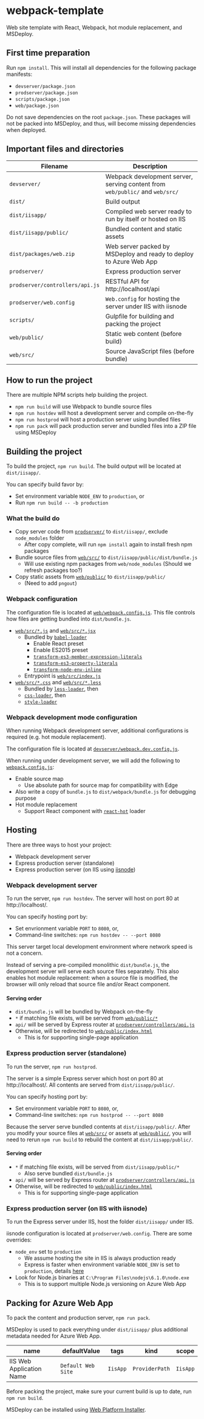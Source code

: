 # webpack-template

Web site template with React, Webpack, hot module replacement, and MSDeploy.

## First time preparation

Run `npm install`. This will install all dependencies for the following package manifests:

* `devserver/package.json`
* `prodserver/package.json`
* `scripts/package.json`
* `web/package.json`

Do not save dependencies on the root `package.json`. These packages will not be packed into MSDeploy, and thus, will become missing dependencies when deployed.

## Important files and directories

| Filename | Description |
|----------------|-------------|
| `devserver/` | Webpack development server, serving content from `web/public/` and `web/src/` |
| `dist/` | Build output |
| `dist/iisapp/` | Compiled web server ready to run by itself or hosted on IIS |
| `dist/iisapp/public/` | Bundled content and static assets |
| `dist/packages/web.zip` | Web server packed by MSDeploy and ready to deploy to Azure Web App |
| `prodserver/` | Express production server |
| `prodserver/controllers/api.js` | RESTful API for http://localhost/api |
| `prodserver/web.config` | `Web.config` for hosting the server under IIS with iisnode |
| `scripts/` | Gulpfile for building and packing the project |
| `web/public/` | Static web content (before build) |
| `web/src/` | Source JavaScript files (before bundle) |

## How to run the project

There are multiple NPM scripts help building the project.

* `npm run build` will use Webpack to bundle source files
* `npm run hostdev` will host a development server and compile on-the-fly
* `npm run hostprod` will host a production server using bundled files
* `npm run pack` will pack production server and bundled files into a ZIP file using MSDeploy

## Building the project

To build the project, `npm run build`. The build output will be located at `dist/iisapp/`.

You can specify build favor by:
* Set environment variable `NODE_ENV` to `production`, or
* Run `npm run build -- -b production`

### What the build do

* Copy server code from [`prodserver/`](prodserver) to `dist/iisapp/`, exclude `node_modules` folder
  * After copy complete, will run `npm install` again to install fresh npm packages
* Bundle source files from [`web/src/`](web/src) to `dist/iisapp/public/dist/bundle.js`
  * Will use existing npm packages from `web/node_modules` (Should we refresh packages too?)
* Copy static assets from [`web/public/`](web/public) to `dist/iisapp/public/`
  * (Need to add `pngout`)

### Webpack configuration

The configuration file is located at [`web/webpack.config.js`](web/webpack.config.js). This file controls how files are getting bundled into `dist/bundle.js`.

* [`web/src/*.js`](web/src) and [`web/src/*.jsx`](web/src)
  * Bundled by [`babel-loader`](https://www.npmjs.com/package/babel-loader)
    * Enable React preset
    * Enable ES2015 preset
    * [`transform-es3-member-expression-literals`](https://babeljs.io/docs/plugins/transform-es3-member-expression-literals/)
    * [`transform-es3-property-literals`](https://babeljs.io/docs/plugins/transform-es3-property-literals/)
    * [`transform-node-env-inline`](https://babeljs.io/docs/plugins/transform-node-env-inline/)
  * Entrypoint is [`web/src/index.js`](web/src/index.js)
* [`web/src/*.css`](web/src) and [`web/src/*.less`](web/src)
  * Bundled by [`less-loader`](https://www.npmjs.com/package/less-loader), then
  * [`css-loader`](https://www.npmjs.com/package/css-loader), then
  * [`style-loader`](https://www.npmjs.com/package/style-loader)

### Webpack development mode configuration

When running Webpack development server, additional configurations is required (e.g. hot module replacement).

The configuration file is located at [`devserver/webpack.dev.config.js`](devserver/webpack.dev.config.js).

When running under development server, we will add the following to [`webpack.config.js`](web/webpack.config.js):

* Enable source map
  * Use absolute path for source map for compatibility with Edge
* Also write a copy of `bundle.js` to `dist/webpack/bundle.js` for debugging purpose
* Hot module replacement
  * Support React component with [`react-hot`](https://github.com/gaearon/react-hot-loader) loader

## Hosting

There are three ways to host your project:

* Webpack development server
* Express production server (standalone)
* Express production server (on IIS using [iisnode](https://github.com/tjanczuk/iisnode))

### Webpack development server

To run the server, `npm run hostdev`. The server will host on port 80 at http://localhost/.

You can specify hosting port by:

* Set envrionment variable `PORT` to `8080`, or,
* Command-line switches: `npm run hostdev -- --port 8080`

This server target local development environment where network speed is not a concern.

Instead of serving a pre-compiled monolithic `dist/bundle.js`, the development server will serve each source files separately. This also enables hot module replacement: when a source file is modified, the browser will only reload that source file and/or React component.

#### Serving order

* `dist/bundle.js` will be bundled by Webpack on-the-fly
* `*` if matching file exists, will be served from [`web/public/*`](web/public)
* `api/` will be served by Express router at [`prodserver/controllers/api.js`](prodserver/controllers/api.js)
* Otherwise, will be redirected to [`web/public/index.html`](web/public/index.html)
  * This is for supporting single-page application

### Express production server (standalone)

To run the server, `npm run hostprod`.

The server is a simple Express server which host on port 80 at http://localhost/. All contents are served from `dist/iisapp/public/`.

You can specify hosting port by:

* Set environment variable `PORT` to `8080`, or,
* Command-line switches: `npm run hostprod -- --port 8080`

Because the server serve bundled contents at `dist/iisapp/public/`. After you modify your source files at [`web/src/`](web/src) or assets at [`web/public/`](web/public), you will need to rerun `npm run build` to rebuild the content at `dist/iisapp/public/`.

#### Serving order

* `*` if matching file exists, will be served from `dist/iisapp/public/*`
  * Also serve bundled `dist/bundle.js`
* `api/` will be served by Express router at [`prodserver/controllers/api.js`](prodserver/controllers/api.js)
* Otherwise, will be redirected to [`web/public/index.html`](web/public/index.html)
  * This is for supporting single-page application

### Express production server (on IIS with iisnode)

To run the Express server under IIS, host the folder `dist/iisapp/` under IIS.

iisnode configuration is located at `prodserver/web.config`. There are some overrides:

* `node_env` set to `production`
  * We assume hosting the site in IIS is always production ready
  * Express is faster when environment variable `NODE_ENV` is set to `production`, details [here](http://apmblog.dynatrace.com/2015/07/22/the-drastic-effects-of-omitting-node_env-in-your-express-js-applications/)
* Look for Node.js binaries at `C:\Program Files\nodejs\6.1.0\node.exe`
  * This is to support multiple Node.js versioning on Azure Web App

## Packing for Azure Web App

To pack the content and production server, `npm run pack`.

MSDeploy is used to pack everything under `dist/iisapp/` plus additional metadata needed for Azure Web App.

| name | defaultValue | tags | kind | scope |
|-|-|-|-|-|
| IIS Web Application Name | `Default Web Site` | `IisApp` | `ProviderPath` | `IisApp` |

Before packing the project, make sure your current build is up to date, run `npm run build`.

MSDeploy can be installed using [Web Platform Installer](https://www.microsoft.com/web/downloads/platform.aspx).
